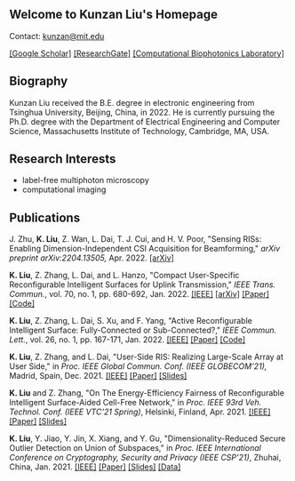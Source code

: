 ## Welcome to Kunzan Liu's Homepage
Contact: <kunzan@mit.edu>

[[Google Scholar]](https://scholar.google.com/citations?user=wzifqNkAAAAJ&hl=en&oi=ao) [[ResearchGate]](https://www.researchgate.net/profile/Kunzan-Liu) [[Computational Biophotonics Laboratory]](https://www.rle.mit.edu/yougroup/)

## Biography
Kunzan Liu received the B.E. degree in electronic engineering from Tsinghua University, Beijing, China, in 2022. He is currently pursuing the Ph.D. degree with the Department of Electrical Engineering and Computer Science, Massachusetts Institute of Technology, Cambridge, MA, USA.
## Research Interests

- label-free multiphoton microscopy
- computational imaging

## Publications

J. Zhu, **K. Liu**, Z. Wan, L. Dai, T. J. Cui, and H. V. Poor, "Sensing RISs: Enabling Dimension-Independent CSI Acquisition for Beamforming," *arXiv preprint arXiv:2204.13505,* Apr. 2022. [[arXiv]](https://arxiv.org/abs/2204.13505)

**K. Liu**, Z. Zhang, L. Dai, and L. Hanzo, "Compact User-Specific Reconfigurable Intelligent Surfaces for Uplink Transmission," *IEEE Trans. Commun.*, vol. 70, no. 1, pp. 680-692, Jan. 2022. [[IEEE]](https://ieeexplore.ieee.org/document/9598898) [[arXiv]](https://arxiv.org/abs/2107.08698) [[Paper]](/file/TCOM/US-RIS.pdf) [[Code]](/file/TCOM/code_USRIS.zip)

**K. Liu**, Z. Zhang, L. Dai, S. Xu, and F. Yang, "Active Reconfigurable Intelligent Surface: Fully-Connected or Sub-Connected?," *IEEE Commun. Lett.*, vol. 26, no. 1, pp. 167-171, Jan. 2022. [[IEEE]](https://ieeexplore.ieee.org/document/9568854) [[Paper]](/file/CL/Active_Reconfigurable_Intelligent_Surface_Fully-Connected_or_Sub-Connected.pdf) [[Code]](/file/CL/code_SubRIS.zip)

**K. Liu**, Z. Zhang, and L. Dai, "User-Side RIS: Realizing Large-Scale Array at User Side," in *Proc. IEEE Global Commun. Conf. (IEEE GLOBECOM’21),* Madrid, Spain, Dec. 2021. [[IEEE]](https://ieeexplore.ieee.org/document/9685418) [[Paper]](/file/GLOBECOM/USRIS_GlobeCom.pdf) [[Slides]](/file/GLOBECOM/1006_GlobeCom.pdf)

**K. Liu** and Z. Zhang, "On The Energy-Efficiency Fairness of Reconfigurable Intelligent Surface-Aided Cell-Free Network," in *Proc. IEEE 93rd Veh. Technol. Conf. (IEEE VTC'21 Spring)*, Helsinki, Finland, Apr. 2021. [[IEEE]](https://ieeexplore.ieee.org/document/9448858/) [[Paper]](/file/VTC/VTC_EEFairness.pdf) [[Slides]](/file/VTC/VTC_presentation.pdf)

**K. Liu**, Y. Jiao, Y. Jin, X. Xiang, and Y. Gu, "Dimensionality-Reduced Secure Outlier Detection on Union of Subspaces," in *Proc. IEEE International Conference on Cryptography, Security and Privacy (IEEE CSP'21)*, Zhuhai, China, Jan. 2021. [[IEEE]](https://ieeexplore.ieee.org/document/9357502) [[Paper]](/file/ICCSP/rp020_P014.pdf) [[Slides]](/file/ICCSP/DrSOD.pdf) [[Data]](/file/ICCSP/YaleOutliers3class.mat)